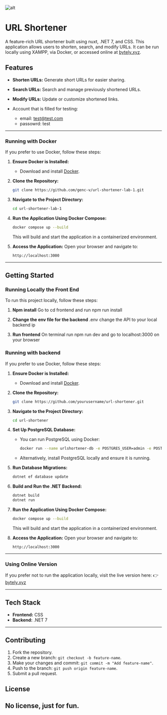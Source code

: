![alt](https://i.ibb.co/NYYLTPz/logo.png)

# URL Shortener

A feature-rich URL shortener built using nuxt, .NET 7, and CSS. This application allows users to shorten, search, and modify URLs. It can be run locally using XAMPP, via Docker, or accessed online at [bytely.xyz](https://bytely.xyz).

## Features

- **Shorten URLs:** Generate short URLs for easier sharing.
- **Search URLs:** Search and manage previously shortened URLs.
- **Modify URLs:** Update or customize shortened links.

- Account that is filled for testing:
  - email: test@test.com
  - passowrd: test

---

### Running with Docker

If you prefer to use Docker, follow these steps:

1. **Ensure Docker is Installed:**

   - Download and install [Docker](https://www.docker.com/).

2. **Clone the Repository:**

   ```bash
   git clone https://github.com/genc-v/url-shortener-lab-1.git
   ```

3. **Navigate to the Project Directory:**

   ```bash
   cd url-shortener-lab-1
   ```

4. **Run the Application Using Docker Compose:**

   ```bash
   docker compose up --build
   ```

   This will build and start the application in a containerized environment.

5. **Access the Application:**
   Open your browser and navigate to:
   ```
   http://localhost:3000
   ```

---

## Getting Started

### Running Locally the Front End

To run this project locally, follow these steps:

1. **Npm install**
   Go to cd frontend and run npm run install

2. **Change the env file for the backend**
   .env change the API to your local backend ip

3. **Run frontend**
   On terminal run npm run dev and go to localhost:3000 on your browser

### Running with backend

If you prefer to use Docker, follow these steps:

1. **Ensure Docker is Installed:**

   - Download and install [Docker](https://www.docker.com/).

2. **Clone the Repository:**

   ```bash
   git clone https://github.com/yourusername/url-shortener.git
   ```

3. **Navigate to the Project Directory:**

   ```bash
   cd url-shortener
   ```

4. **Set Up PostgreSQL Database:**

   - You can run PostgreSQL using Docker:
     ```bash
     docker run --name urlshortener-db -e POSTGRES_USER=admin -e POSTGRES_PASSWORD=admin -e POSTGRES_DB=urlshortener -p 5432:5432 -d postgres
     ```
   - Alternatively, install PostgreSQL locally and ensure it is running.

5. **Run Database Migrations:**

   ```bash
   dotnet ef database update
   ```

6. **Build and Run the .NET Backend:**

   ```bash
   dotnet build
   dotnet run
   ```

7. **Run the Application Using Docker Compose:**

   ```bash
   docker compose up --build
   ```

   This will build and start the application in a containerized environment.

8. **Access the Application:**
   Open your browser and navigate to:
   ```
   http://localhost:3000
   ```

---

### Using Online Version

If you prefer not to run the application locally, visit the live version here:
👉 [bytely.xyz](https://bytely.xyz)

---

## Tech Stack

- **Frontend:** CSS
- **Backend:** .NET 7

---

## Contributing

1. Fork the repository.
2. Create a new branch: `git checkout -b feature-name`.
3. Make your changes and commit: `git commit -m "Add feature-name"`.
4. Push to the branch: `git push origin feature-name`.
5. Submit a pull request.

## License

No license, just for fun.
---

